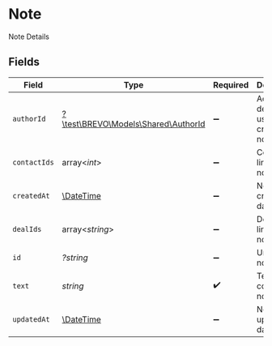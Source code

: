 # Note

Note Details


## Fields

| Field                                                                  | Type                                                                   | Required                                                               | Description                                                            | Example                                                                |
| ---------------------------------------------------------------------- | ---------------------------------------------------------------------- | ---------------------------------------------------------------------- | ---------------------------------------------------------------------- | ---------------------------------------------------------------------- |
| `authorId`                                                             | [?\test\BREVO\Models\Shared\AuthorId](../../Models/Shared/AuthorId.md) | :heavy_minus_sign:                                                     | Account details of user which created the note                         |                                                                        |
| `contactIds`                                                           | array<*int*>                                                           | :heavy_minus_sign:                                                     | Contact ids linked to a note                                           | [247,1,2]                                                              |
| `createdAt`                                                            | [\DateTime](https://www.php.net/manual/en/class.datetime.php)          | :heavy_minus_sign:                                                     | Note created date/time                                                 | 2017-05-01T17:05:03.000Z                                               |
| `dealIds`                                                              | array<*string*>                                                        | :heavy_minus_sign:                                                     | Deal ids linked to a note                                              | ["61a5ce58c5d4795761045990","61a5ce58c5d4795761045991"]                |
| `id`                                                                   | *?string*                                                              | :heavy_minus_sign:                                                     | Unique note Id                                                         | 61a5cd07ca1347c82306ad09                                               |
| `text`                                                                 | *string*                                                               | :heavy_check_mark:                                                     | Text content of a note                                                 | In communication with client for resolution of queries.                |
| `updatedAt`                                                            | [\DateTime](https://www.php.net/manual/en/class.datetime.php)          | :heavy_minus_sign:                                                     | Note updated date/time                                                 | 2017-05-01T17:05:03.000Z                                               |